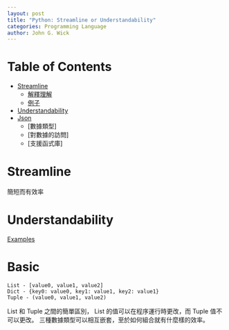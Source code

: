 ```yaml
---
layout: post
title: "Python: Streamline or Understandability"
categories: Programming Language
author: John G. Wick
---
```


# Table of Contents
* [Streamline](#Stream)
  * [解釋理解](#解釋理解)
  * [例子](#例子)
* [Understandability](#Understandability)
* [Json](#Json)
  * [數據類型]
  * [對數據的訪問]
  * [支援函式庫]

# Streamline

簡短而有效率

# Understandability

[Examples](#)

# Basic

```
List - [value0, value1, value2]
Dict - {key0: value0, key1: value1, key2: value1}
Tuple - (value0, value1, value2)
```
List 和 Tuple 之間的簡單區別， List 的值可以在程序運行時更改，而 Tuple 值不可以更改。
三種數據類型可以相互嵌套，至於如何組合就有什麼樣的效率。
